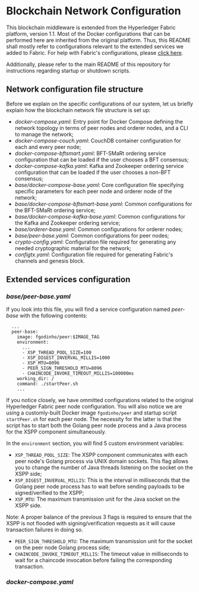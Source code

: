 
# Blockchain Network Configuration

This blockchain middleware is extended from the Hyperledger Fabric platform, version 1.1. Most of the Docker configurations that can be performed here are inherited from the original platform. Thus, this README shall mostly refer to configurations relevant to the extended services we added to Fabric. For help with Fabric's configurations, please [click here](https://hyperledger-fabric.readthedocs.io/en/release-1.1/).

Additionally, please refer to the main README of this repository for instructions regarding startup or shutdown scripts.

## Network configuration file structure

Before we explain on the specific configurations of our system, let us briefly explain how the blockchain network file structure is set up:

* _docker-compose.yaml_: Entry point for Docker Compose defining the network topology in terms of peer nodes and orderer nodes, and a CLI to manage the network;
* _docker-compose-couch.yaml_: CouchDB container configuration for each and every peer node;
* _docker-compose-bftsmart.yaml_: BFT-SMaRt ordering service configuration that can be loaded if the user chooses a BFT consensus;
* _docker-compose-kafka.yaml_: Kafka and Zookeeper ordering service configuration that can be loaded if the user chooses a non-BFT consensus;
* _base/docker-compose-base.yaml_: Core configuration file specifying specific parameters for each peer node and orderer node of the network;
* _base/docker-compose-bftsmart-base.yaml_: Common configurations for the BFT-SMaRt ordering service;
* _base/docker-compose-kafka-base.yaml_: Common configurations for the Kafka and Zookeeper ordering service;
* _base/orderer-base.yaml_: Common configurations for orderer nodes;
* _base/peer-base.yaml_: Common configurations for peer nodes;
* _crypto-config.yaml_: Configuration file required for generating any needed cryptographic material for the network; 
* _configtx.yaml_: Configuration file required for generating Fabric's channels and genesis block. 

## Extended services configuration

### _base/peer-base.yaml_

If you look into this file, you will find a service configuration named _peer-base_ with the following contents:

```
  ...
  peer-base:
    image: fgodinho/peer:$IMAGE_TAG
    environment:
      ...
      - XSP_THREAD_POOL_SIZE=100
      - XSP_DIGEST_INVERVAL_MILLIS=1000
      - XSP_MTU=8096
      - PEER_SIGN_THRESHOLD_MTU=8096
      - CHAINCODE_INVOKE_TIMEOUT_MILLIS=100000ms
    working_dir: /
    command: ./startPeer.sh
    ...
```

If you notice closely, we have ommitted configurations related to the original Hyperledger Fabric peer node configuration. You will also notice we are using a customly-built Docker image `fgodinho/peer` and startup script `startPeer.sh` for each peer node. The necessity for the latter is that the script has to start both the Golang peer node process and a Java process for the XSPP component simultaneously.

In the `environment` section, you will find 5 custom environment variables:
* `XSP_THREAD_POOL_SIZE`: The XSPP component communicates with each peer node's Golang process via UNIX domain sockets. This flag allows you to change the number of Java threads listening on the socket on the XSPP side;
* `XSP_DIGEST_INVERVAL_MILLIS`: This is the interval in milliseconds that the Golang peer node process has to wait before sending payloads to be signed/verified to the XSPP;
* `XSP_MTU`: The maximum transmission unit for the Java socket on the XSPP side.

Note: A proper balance of the previous 3 flags is required to ensure that the XSPP is not flooded with signing/verification requests as it will cause transaction failures in doing so.

* `PEER_SIGN_THRESHOLD_MTU`: The maximum transmission unit for the socket on the peer node Golang process side;
* `CHAINCODE_INVOKE_TIMEOUT_MILLIS`: The timeout value in milliseconds to wait for a chaincode invocation before failing the corresponding transaction.

### _docker-compose.yaml_
